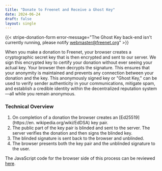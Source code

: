 ```yaml
---
title: "Donate to Freenet and Receive a Ghost Key"
date: 2024-06-24
draft: false
layout: single
---
```


{{< stripe-donation-form error-message="The Ghost Key back-end isn't currently running, please notify webmaster@freenet.org" >}}

When you make a donation to Freenet, your browser creates a cryptographic 
secret key that is then encrypted and sent to our 
server. We sign this encrypted key to certify your donation without ever 
seeing your actual key. Your browser then decrypts the signature. This ensures 
that 
your anonymity is maintained and prevents any connection between your donation 
and the key. This anonymously signed 
key or "Ghost Key," can be used to verify sender authenticity in your communications, 
mitigate spam, and 
establish a credible identity within the decentralized reputation system—all while 
you remain anonymous.

### Technical Overview

1. On completion of a donation the browser creates an [Ed25519](https://en.
   wikipedia.org/wiki/EdDSA) key pair. 
2. The public part of the key pair is blinded and sent to the server. The 
   server verifies the donation and then signs the blinded key.
3. The blinded signature is sent back to the browser and unblinded.
4. The browser presents both the key pair and the unblinded signature to the 
   user.

The JavaScript code for the browser side of this process can be reviewed
[here](/js/donation-success.js).